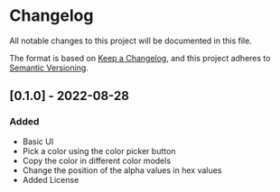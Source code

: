 # Changelog

All notable changes to this project will be documented in this file.

The format is based on [Keep a Changelog](https://keepachangelog.com/en/1.0.0/),
and this project adheres to [Semantic Versioning](https://semver.org/spec/v2.0.0.html).

## [0.1.0] - 2022-08-28

### Added

- Basic UI
- Pick a color using the color picker button
- Copy the color in different color models
- Change the position of the alpha values in hex values
- Added License
